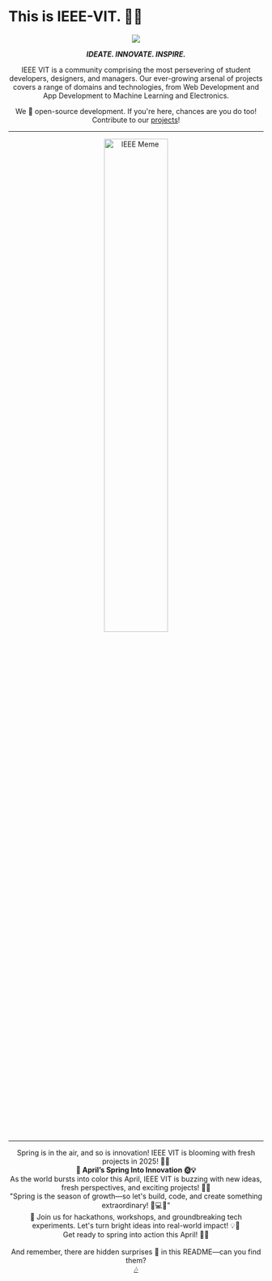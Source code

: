 # This is IEEE-VIT. 🌸🚀  

<p align="center">
  <img src="https://github.com/IEEE-VIT/.github/blob/main/profile/IEEE%20Space.png">
</p>  

<p align="center">
  <b><i>IDEATE. INNOVATE. INSPIRE.</i></b>  
</p>  

<p align="center">
  IEEE VIT is a community comprising the most persevering of student developers, designers, and managers. Our ever-growing arsenal of projects covers a range of domains and technologies, from Web Development and App Development to Machine Learning and Electronics.  
</p>  

<p align="center">
  We 💙 open-source development. If you're here, chances are you do too! Contribute to our <a href="https://github.com/orgs/IEEE-VIT/repositories">projects</a>!  
</p>  

---

<div align="center">
  <img src="https://github.com/thedvlprguy/.github/blob/main/profile/ieeememe.jpeg" alt="IEEE Meme" style="width: 50%; height: auto;">
  <br><br>  
  <hr>  
  Spring is in the air, and so is innovation! IEEE VIT is blooming with fresh projects in 2025! 🌷🚀  
</div>  

<div align="center">
  <b>🌼 April’s Spring Into Innovation 🌞💡</b>  
</div>  

<div align="center">
  As the world bursts into color this April, IEEE VIT is buzzing with new ideas, fresh perspectives, and exciting projects! 🌱✨  
  <br>"Spring is the season of growth—so let's build, code, and create something extraordinary! 🌸💻✨"  
</div>  

<div align="center">
  🌟 Join us for hackathons, workshops, and groundbreaking tech experiments. Let's turn bright ideas into real-world impact! 💡🔧  
  <br>Get ready to spring into action this April! 🌷🚀  
</div>  

<div align="center">
  <br>And remember, there are hidden surprises 🥚 in this README—can you find them?  
</div>  

<div align="center">
  <a href="https://www.youtube.com/watch?v=JVtKEX90SZ0&ab_channel=Bayaan" target="_blank">🎶</a>  
</div>  
